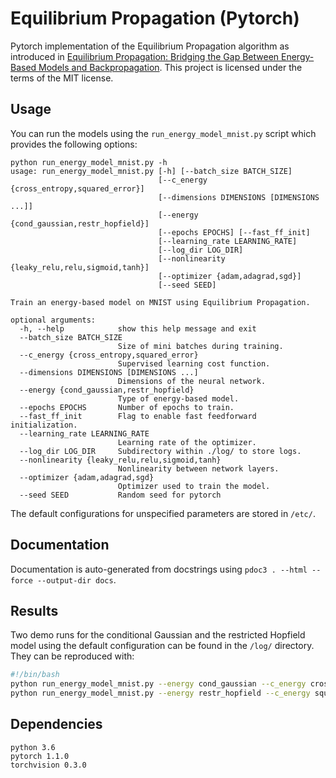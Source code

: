 # Equilibrium Propagation (Pytorch)
Pytorch implementation of the Equilibrium Propagation algorithm as introduced in [Equilibrium Propagation: Bridging the Gap Between Energy-Based Models and Backpropagation](https://arxiv.org/abs/1602.05179). This project is licensed under the terms of the MIT license.

## Usage
You can run the models using the `run_energy_model_mnist.py` script which provides the following options:
```
python run_energy_model_mnist.py -h
usage: run_energy_model_mnist.py [-h] [--batch_size BATCH_SIZE]
                                 [--c_energy {cross_entropy,squared_error}]
                                 [--dimensions DIMENSIONS [DIMENSIONS ...]]
                                 [--energy {cond_gaussian,restr_hopfield}]
                                 [--epochs EPOCHS] [--fast_ff_init]
                                 [--learning_rate LEARNING_RATE]
                                 [--log_dir LOG_DIR]
                                 [--nonlinearity {leaky_relu,relu,sigmoid,tanh}]
                                 [--optimizer {adam,adagrad,sgd}]
                                 [--seed SEED]

Train an energy-based model on MNIST using Equilibrium Propagation.

optional arguments:
  -h, --help            show this help message and exit
  --batch_size BATCH_SIZE
                        Size of mini batches during training.
  --c_energy {cross_entropy,squared_error}
                        Supervised learning cost function.
  --dimensions DIMENSIONS [DIMENSIONS ...]
                        Dimensions of the neural network.
  --energy {cond_gaussian,restr_hopfield}
                        Type of energy-based model.
  --epochs EPOCHS       Number of epochs to train.
  --fast_ff_init        Flag to enable fast feedforward initialization.
  --learning_rate LEARNING_RATE
                        Learning rate of the optimizer.
  --log_dir LOG_DIR     Subdirectory within ./log/ to store logs.
  --nonlinearity {leaky_relu,relu,sigmoid,tanh}
                        Nonlinearity between network layers.
  --optimizer {adam,adagrad,sgd}
                        Optimizer used to train the model.
  --seed SEED           Random seed for pytorch
```

The default configurations for unspecified parameters are stored in `/etc/`.

## Documentation
Documentation is auto-generated from docstrings using `pdoc3 . --html --force --output-dir docs`.

## Results
Two demo runs for the conditional Gaussian and the restricted Hopfield model using the default configuration can be found in the `/log/` directory. They can be reproduced with:
```bash
#!/bin/bash
python run_energy_model_mnist.py --energy cond_gaussian --c_energy cross_entropy --seed 2019
python run_energy_model_mnist.py --energy restr_hopfield --c_energy squared_error --seed 2019
```

## Dependencies
```
python 3.6
pytorch 1.1.0
torchvision 0.3.0
```
